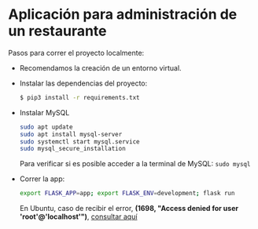 # Aplicación para administración de un restaurante

Pasos para correr el proyecto localmente:
- Recomendamos la creación de un entorno virtual.
- Instalar las dependencias del proyecto:
  ```bash
  $ pip3 install -r requirements.txt
  ```
- Instalar MySQL
  ```bash
  sudo apt update
  sudo apt install mysql-server
  sudo systemctl start mysql.service
  sudo mysql_secure_installation
  ```
  Para verificar si es posible acceder a la terminal de MySQL: `sudo mysql`

- Correr la app:
  ```bash
  export FLASK_APP=app; export FLASK_ENV=development; flask run
  ```

  En Ubuntu, caso de recibir el error, **(1698, "Access denied for user 'root'@'localhost'")**, [consultar aquí](https://stackoverflow.com/questions/39281594/error-1698-28000-access-denied-for-user-rootlocalhost)
